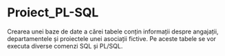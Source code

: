 # Proiect_PL-SQL
Crearea unei baze de date a cărei tabele conțin informații despre angajații, departamentele și proiectele unei asociații fictive. Pe aceste tabele se vor executa diverse comenzi SQL și PL/SQL.
